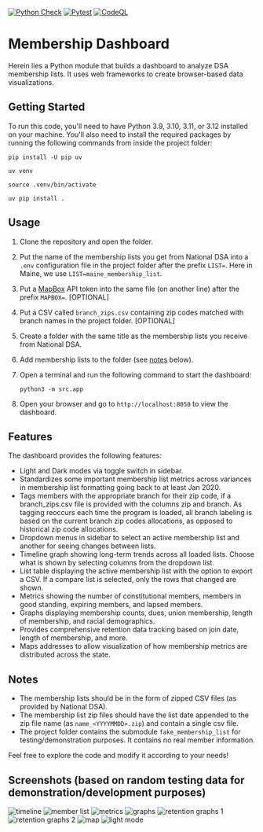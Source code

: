 [![Python Check](https://github.com/MaineDSA/membership_dashboard/actions/workflows/lint-python.yml/badge.svg)](https://github.com/MaineDSA/membership_dashboard/actions/workflows/lint-python.yml) [![Pytest](https://github.com/MaineDSA/membership_dashboard/actions/workflows/pytest.yml/badge.svg)](https://github.com/MaineDSA/membership_dashboard/actions/workflows/pytest.yml) [![CodeQL](https://github.com/MaineDSA/membership_dashboard/actions/workflows/github-code-scanning/codeql/badge.svg)](https://github.com/MaineDSA/membership_dashboard/actions/workflows/github-code-scanning/codeql)

# Membership Dashboard

Herein lies a Python module that builds a dashboard to analyze DSA membership lists.
It uses web frameworks to create browser-based data visualizations.

## Getting Started

To run this code, you'll need to have Python 3.9, 3.10, 3.11, or 3.12 installed on your machine. You'll also need to
install the required packages by running the following commands from inside the project folder:

```shell
pip install -U pip uv
```

```shell
uv venv
```

```shell
source .venv/bin/activate
```

```shell
uv pip install .
```

## Usage

1. Clone the repository and open the folder.
2. Put the name of the membership lists you get from National DSA into a `.env` configuration file in the project folder
   after the prefix `LIST=`. Here in Maine, we use `LIST=maine_membership_list`.
3. Put a [MapBox](https://www.mapbox.com/) API token into the same file (on another line) after the
   prefix `MAPBOX=`. [OPTIONAL]
4. Put a CSV called `branch_zips.csv` containing zip codes matched with branch names in the project folder. [OPTIONAL]
5. Create a folder with the same title as the membership lists you receive from National DSA.
6. Add membership lists to the folder (see [notes](#notes) below).
7. Open a terminal and run the following command to start the dashboard:

    ```shell
    python3 -m src.app
    ```

8. Open your browser and go to `http://localhost:8050` to view the dashboard.

## Features

The dashboard provides the following features:

- Light and Dark modes via toggle switch in sidebar.
- Standardizes some important membership list metrics across variances in membership list formatting going back to at
  least Jan 2020.
- Tags members with the appropriate branch for their zip code, if a branch_zips.csv file is provided with the columns
  zip and branch. As tagging reoccurs each time the program is loaded, all branch labeling is based on the current
  branch zip codes allocations, as opposed to historical zip code allocations.
- Dropdown menus in sidebar to select an active membership list and another for seeing changes between lists.
- Timeline graph showing long-term trends across all loaded lists. Choose what is shown by selecting columns from the
  dropdown list.
- List table displaying the active membership list with the option to export a CSV. If a compare list is selected, only
  the rows that changed are shown.
- Metrics showing the number of constitutional members, members in good standing, expiring members, and lapsed members.
- Graphs displaying membership counts, dues, union membership, length of membership, and racial demographics.
- Provides comprehensive retention data tracking based on join date, length of membership, and more.
- Maps addresses to allow visualization of how membership metrics are distributed across the state.

## Notes

- The membership lists should be in the form of zipped CSV files (as provided by National DSA).
- The membership list zip files should have the list date appended to the zip file name (as `name_<YYYYMMDD>.zip`) and
  contain a single csv file.
- The project folder contains the submodule `fake_membership_list` for testing/demonstration purposes. It contains no
  real member information.

Feel free to explore the code and modify it according to your needs!

## Screenshots (based on random testing data for demonstration/development purposes)

![timeline](https://github.com/MaineDSA/membership_dashboard/assets/1916835/032d5eaf-34f1-4bd7-96ec-d9927d243d05)
![member list](https://github.com/MaineDSA/membership_dashboard/assets/1916835/394b6855-434f-4162-937f-a77e62395b8c)
![metrics](https://github.com/MaineDSA/membership_dashboard/assets/1916835/65ae26bd-9776-4536-8a38-4ca2aa8a673c)
![graphs](https://github.com/MaineDSA/membership_dashboard/assets/1916835/4ef8ecbb-c4f5-4141-8414-58b81b5ffe90)
![retention graphs 1](https://github.com/MaineDSA/membership_dashboard/assets/1916835/bc65a45a-8343-4dad-8c01-7a91b7517833)
![retention graphs 2](https://github.com/MaineDSA/membership_dashboard/assets/1916835/25eac558-4a29-4069-b000-e2639fc405c8)
![map](https://github.com/MaineDSA/MembershipDashboard/assets/1916835/f0be090b-4188-439f-8b27-b4e567bb81c7)
![light mode](https://github.com/MaineDSA/MembershipDashboard/assets/1916835/b6449275-6c87-445e-bda9-47591d430c97)
